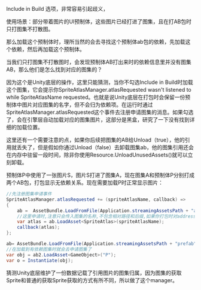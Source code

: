 Include in Build 选项，非常容易引起歧义，

使用场景：部分带着图片的UI预制体，这些图片已经打进了图集，且在打AB包时只打图集不打散图。

那么加载这个预制体时，理所当然的会去寻找这个预制体ab包的依赖，先加载这个依赖，然后再加载这个预制体。

当我们只打图集不打散图时，会发现预制体AB打出来时的依赖信息里并没有图集AB，那么他们是怎么找到对应的图集的？

因为这个是Unity底层的操作，这里只能猜测，当你不勾选Include in Build时加载这个图集，它会提示你SpriteAtlasManager.atlasRequested wasn't listened to while SpriteAtlasName requested。也就是说Unity底层在打包时会保留一份预制体中图片对应图集的名字，但不会归为依赖项。在运行时通过SpriteAtlasManager.atlasRequested这个事件去注册申请图集的消息。如果勾选了，会在引擎层自动加载对应的图集图片，这部分是黑盒，研究了一下没有找到详细的加载位置。

这里还有一个需要注意的点，如果你后续把图集的AB给Unload（true），他的引用就丢失了，但是假如你通过Unload（false）去卸载图集ab，他的图集引用还会在内存中驻留一段时间，除非你使用Resource.UnloadUnusedAssets()就可以立刻卸载。

预制体P中使用了一张图片S，图片S打进了图集A，现在图集A和预制体P分别打成两个AB包，打包显示无依赖关系。现在需要加载P时正常显示图片：

```c#
//先注册图集申请事件
SpriteAtlasManager.atlasRequested += (spriteAtlasName, callback) =>
{
    ab =  AssetBundle.LoadFromFile(Application.streamingAssetsPath + "atlas");
    //这里申请时,注意只会传入图集的名称,不包含相对路径和后缀,如果你打包时对address做了处理,那么相应的这里也需要做
    var atlas = ab.LoadAsset<SpriteAtlas>(spriteAtlasName);
    callback(atlas);
};
```

```c#
ab= AssetBundle.LoadFromFile(Application.streamingAssetsPath + "prefab");
//在加载到有依赖图集时就会去申请图集了
var obj = ab2.LoadAsset<GameObject>("P");
var o = Instantiate(obj);
```

猜测Unity底层维护了一份数据记载了引用图片的图集归属，因为图集的获取Sprite和普通的获取Sprite获取的方式有所不同，所以做了这个manager。

